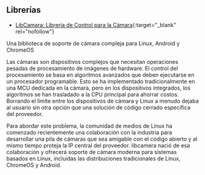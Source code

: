 ## Librerías

* [LibCamara: Librería de Control para la Cámara](http://libcamera.org/){:target="_blank" rel="nofollow"}

Una biblioteca de soporte de cámara compleja para Linux, Android y ChromeOS

Las cámaras son dispositivos complejos que necesitan operaciones pesadas de procesamiento de imágenes de hardware. El control del procesamiento se basa en algoritmos avanzados que deben ejecutarse en un procesador programable. Esto se ha implementado tradicionalmente en una MCU dedicada en la cámara, pero en los dispositivos integrados, los algoritmos se han trasladado a la CPU principal para ahorrar costos. Borrando el límite entre los dispositivos de cámara y Linux a menudo dejaba al usuario sin otra opción que una solución de código cerrado específica del proveedor.

Para abordar este problema, la comunidad de medios de Linux ha comenzado recientemente una colaboración con la industria para desarrollar una pila de cámaras que sea amigable con el código abierto y al mismo tiempo proteja la IP central del proveedor. libcamera nació de esa colaboración y ofrecerá soporte de cámara moderna para sistemas basados ​​en Linux, incluidas las distribuciones tradicionales de Linux, ChromeOS y Android.